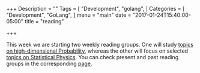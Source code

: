 +++
Description = ""
Tags = [
  "Development",
  "golang",
]
Categories = [
  "Development",
  "GoLang",
]
menu = "main"
date = "2017-01-24T15:40:00-05:00"
title = "reading"

+++

This week we are starting two weekly reading groups. 
One will study [topics on high-dimensional Probability](https://github.com/MathsandDataNYU/HighDimProba_spring17), 
whereas the other will focus on selected [topics on Statistical Physics](https://github.com/MathsandDataNYU/StatPhysics_spring17). You can check present and past reading groups in the corresponding [page](reading).

 

